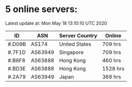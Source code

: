 # 5 online servers:

Latest update at: Mon May 18 13:10:10 UTC 2020

| ID | ASN | Server Country | Online |
| -- | --- | -------------- | ------ |
| #.D09B | AS174 | United States | 709 hrs |
| #.7F1D | AS63949 | Singapore | 709 hrs |
| #.B6F8 | AS63888 | Hong Kong | 460 hrs |
| #.BD3E | AS63888 | Hong Kong | 1528 hrs |
| #.2A79 | AS63949 | Japan | 368 hrs |

